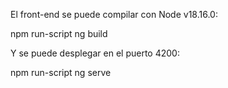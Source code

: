 El front-end se puede compilar con Node v18.16.0:

npm run-script ng build

Y se puede desplegar en el puerto 4200:

npm run-script ng serve